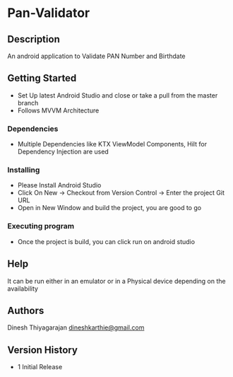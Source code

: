 # Pan-Validator

## Description

An android application to Validate PAN Number and Birthdate

## Getting Started

* Set Up latest Android Studio and close or take a pull from the master branch
* Follows MVVM Architecture

### Dependencies

* Multiple Dependencies like KTX ViewModel Components, Hilt for Dependency Injection are used

### Installing

* Please Install Android Studio
* Click On New -> Checkout from Version Control -> Enter the project Git URL
* Open in New Window and build the project, you are good to go

### Executing program

* Once the project is build, you can click run on android studio

## Help

It can be run either in an emulator or in a Physical device depending on the availability

## Authors

Dinesh Thiyagarajan
dineshkarthie@gmail.com

## Version History

* 1 Initial Release